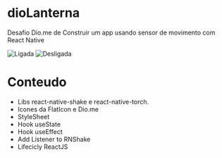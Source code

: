 # dioLanterna

Desafio Dio.me de Construir um app usando sensor de movimento com React Native

![Ligada](https://user-images.githubusercontent.com/40219521/169851441-a438829f-499e-478d-b5b8-ed2ab048fe71.png)
![Desligada](https://user-images.githubusercontent.com/40219521/169851484-9ae0bca1-b35e-4053-9838-5024d6e17e6b.png)


# Conteudo

- Libs react-native-shake e react-native-torch.
- Icones da FlatIcon e Dio.me
- StyleSheet
- Hook useState
- Hook useEffect
- Add Listener to RNShake
- Lifecicly ReactJS 
